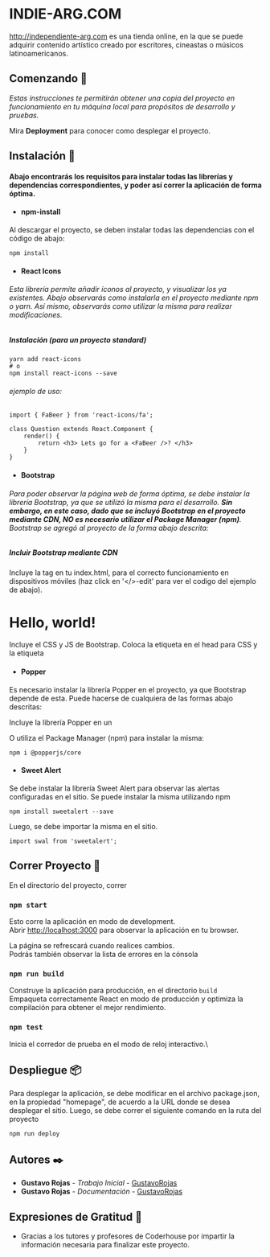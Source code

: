 # INDIE-ARG.COM

http://independiente-arg.com es una tienda online, en la que se puede adquirir contenido artístico creado por escritores, cineastas o músicos latinoamericanos. 

## Comenzando 🚀

*Estas instrucciones te permitirán obtener una copia del proyecto en funcionamiento en tu máquina local para propósitos de desarrollo y pruebas.*

Mira **Deployment** para conocer como desplegar el proyecto.

## Instalación 🔧

#### Abajo encontrarás los requisitos para instalar todas las librerías y dependencias correspondientes, y poder así correr la aplicación de forma óptima. 

- #### npm-install

Al descargar el proyecto, se deben instalar todas las dependencias con el código de abajo:

```
npm install
```

- #### React Icons

###### Esta librería permite añadir íconos al proyecto, y visualizar los ya existentes. Abajo observarás como instalarla en el proyecto mediante npm o yarn. Así mismo, observarás como utilizar la misma para realizar modificaciones.

##### Instalación (para un proyecto standard)

```
yarn add react-icons
# o
npm install react-icons --save
```

###### ejemplo de uso:

```
import { FaBeer } from 'react-icons/fa';

class Question extends React.Component {
    render() {
        return <h3> Lets go for a <FaBeer />? </h3>
    }
}
```

- #### Bootstrap

###### Para poder observar la página web de forma óptima, se debe instalar la librería Bootstrap, ya que se utilizó la misma para el desarrollo. ***Sin embargo, en este caso, dado que se incluyó Bootstrap en el proyecto mediante CDN, NO es necesario utilizar el Package Manager (npm)***. Bootstrap se agregó al proyecto de la forma abajo descrita:

##### Incluir Bootstrap mediante CDN

Incluye la tag <meta name="viewport"> en tu index.html, para el correcto funcionamiento en dispositivos móviles (haz click en '</>-edit' para ver el codigo del ejemplo de abajo).

<!doctype html> 
<html lang="en">  
   <head>    
       <meta charset="utf-8">    
       <meta name="viewport" content="width=device-width, initial-scale=1">    <title>Bootstrap demo</title>  
    </head>  
    <body>    
        <h1>Hello, world!</h1> 
    </body> 
</html>

Incluye el CSS y JS de Bootstrap.  Coloca la etiqueta <link> en el head para CSS y la etiqueta <script> antes de cerrar el body, para el bundle the JS (haz click en '</>-edit' para ver el codigo del ejemplo de abajo).

<!doctype html> 
<html lang="en">  
    <head>    
        <meta charset="utf-8">    
        <meta name="viewport" content="width=device-width, initial-scale=1">    <title>Bootstrap demo</title>    
        <link href="https://cdn.jsdelivr.net/npm/bootstrap@5.2.0/dist/css/bootstrap.min.css" rel="stylesheet" integrity="sha384-gH2yIJqKdNHPEq0n4Mqa/HGKIhSkIHeL5AyhkYV8i59U5AR6csBvApHHNl/vI1Bx" crossorigin="anonymous">  
    </head> 
    <body>    
        <h1>Hello, world!</h1>    
        <script src="https://cdn.jsdelivr.net/npm/bootstrap@5.2.0/dist/js/bootstrap.bundle.min.js" integrity="sha384-A3rJD856KowSb7dwlZdYEkO39Gagi7vIsF0jrRAoQmDKKtQBHUuLZ9AsSv4jD4Xa" crossorigin="anonymous">
        </script>  
    </body> 
</html>

- #### Popper

Es necesario instalar la librería Popper en el proyecto, ya que Bootstrap depende de esta. Puede hacerse de cualquiera de las formas abajo descritas:

Incluye la librería Popper en un <script> separado del de JS. 

<script src="https://cdn.jsdelivr.net/npm/@popperjs/core@2.11.5/dist/umd/popper.min.js" integrity="sha384-Xe+8cL9oJa6tN/veChSP7q+mnSPaj5Bcu9mPX5F5xIGE0DVittaqT5lorf0EI7Vk" crossorigin="anonymous">
</script>
<script src="https://cdn.jsdelivr.net/npm/bootstrap@5.2.0/dist/js/bootstrap.min.js" integrity="sha384-ODmDIVzN+pFdexxHEHFBQH3/9/vQ9uori45z4JjnFsRydbmQbmL5t1tQ0culUzyK" crossorigin="anonymous">
</script>

O utiliza el Package Manager (npm) para instalar la misma:

```
npm i @popperjs/core
```

- #### Sweet Alert

Se debe instalar la librería Sweet Alert para observar las alertas configuradas en el sitio. Se puede instalar la misma utilizando npm 

```
npm install sweetalert --save
```

Luego, se debe importar la misma en el sitio.

```
import swal from 'sweetalert';
```

## Correr Proyecto 🔧

En el directorio del proyecto, correr

### `npm start`

Esto corre la aplicación en modo de development.\
Abrir [http://localhost:3000](http://localhost:3000) para observar la aplicación en tu browser.

La página se refrescará cuando realices cambios.\
Podrás también observar la lista de errores en la cónsola

### `npm run build`

Construye la aplicación para producción, en el directorio `build` \
Empaqueta correctamente React en modo de producción y optimiza la compilación para obtener el mejor rendimiento.

### `npm test`

Inicia el corredor de prueba en el modo de reloj interactivo.\


## Despliegue 📦

Para desplegar la aplicación, se debe modificar en el archivo package.json, en la propiedad "homepage", de acuerdo a la URL donde se desea desplegar el sitio. Luego, se debe correr el siguiente comando en la ruta del proyecto

```
npm run deploy 
```

## Autores ✒️

- **Gustavo Rojas** - *Trabajo Inicial* - [GustavoRojas](https://github.com/rojasdelascio/INDIEARG-Rojas-Delascio.git)
- **Gustavo Rojas** - *Documentación* - [GustavoRojas](https://github.com/rojasdelascio/INDIEARG-Rojas-Delascio.git)

## Expresiones de Gratitud 🎁

- Gracias a los tutores y profesores de Coderhouse por impartir la información necesaria para finalizar este proyecto.